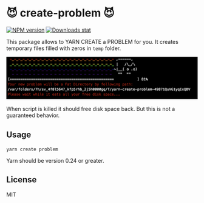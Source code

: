 # 😈 create-problem 😈

[![NPM version](https://img.shields.io/npm/v/create-problem.svg)](https://www.npmjs.com/package/create-problem)
[![Downloads stat](https://img.shields.io/npm/dt/create-problem.svg)](http://www.npmtrends.com/create-problem)

This package allows to YARN CREATE a PROBLEM for you. It creates temporary files filled with zeros in `temp` folder.

![Screenshot](screenshot.png)

When script is killed it should free disk space back. But this is not a guaranteed behavior.

## Usage
```
yarn create problem
```
Yarn should be version 0.24 or greater.

## License
MIT
